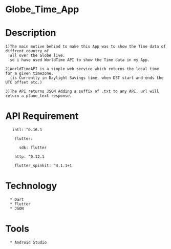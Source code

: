 # Globe_Time_App

# Description
    
    1)The main motive behind to make this App was to show the Time data of diffrent country of
      all over the Globe live. 
      so i have used WorldTime API to show the Time data in my App.
      
    2)WorldTimeAPI is a simple web service which returns the local time for a given timezone.
      (is Currently in Daylight Savings time, when DST start and ends the UTC offset etc.)
      
    3)The API returns JSON Adding a suffix of .txt to any API, url will return a plane_text response.
    
 # API Requirement
 
       intl: ^0.16.1
       
        flutter:
        
          sdk: flutter
          
        http: ^0.12.1
        
        flutter_spinkit: ^4.1.1+1
    
 # Technology
 
      * Dart
      * Flutter
      * JSON
      
 # Tools
 
      * Android Studio
      
 
